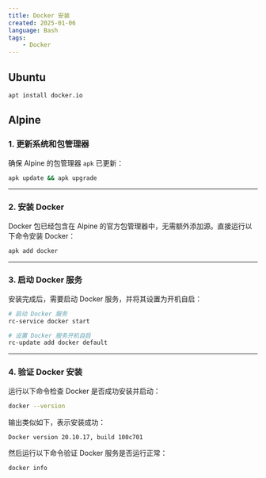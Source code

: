 ```yaml
---
title: Docker 安装
created: 2025-01-06
language: Bash
tags:
    - Docker
---
```


## Ubuntu

```bash
apt install docker.io
```

## Alpine

### 1. 更新系统和包管理器

确保 Alpine 的包管理器 `apk` 已更新：

```bash
apk update && apk upgrade
```

---

### 2. 安装 Docker

Docker 包已经包含在 Alpine 的官方包管理器中，无需额外添加源。直接运行以下命令安装 Docker：

```bash
apk add docker
```

---

### 3. 启动 Docker 服务

安装完成后，需要启动 Docker 服务，并将其设置为开机自启：

```bash
# 启动 Docker 服务
rc-service docker start

# 设置 Docker 服务开机自启
rc-update add docker default
```

---

### 4. 验证 Docker 安装

运行以下命令检查 Docker 是否成功安装并启动：

```bash
docker --version
```

输出类似如下，表示安装成功：

```
Docker version 20.10.17, build 100c701
```

然后运行以下命令验证 Docker 服务是否运行正常：

```bash
docker info
```
